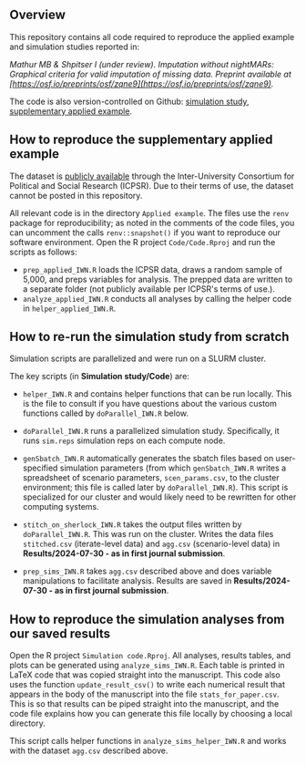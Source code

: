 ## Overview
 
This repository contains all code required to reproduce the applied example and simulation studies reported in:

*Mathur MB & Shpitser I (under review). Imputation without nightMARs: Graphical criteria for valid imputation of missing data. Preprint available at [https://osf.io/preprints/osf/zqne9](https://osf.io/preprints/osf/zqne9).*

The code is also version-controlled on Github: [simulation study](https://github.com/mayamathur/iwn_sims/), [supplementary applied example](https://github.com/mayamathur/iwn_applied/).


## How to reproduce the supplementary applied example

The dataset is [publicly available](https://www.icpsr.umich.edu/web/NADAC/studies/36423) through the Inter-University Consortium for Political and Social Research (ICPSR). Due to their terms of use, the dataset cannot be posted in this repository.

All relevant code is in the directory `Applied example`. The files use the `renv` package for reproducibility; as noted in the comments of the code files, you can uncomment the calls `renv::snapshot()` if you want to reproduce our software environment. Open the R project `Code/Code.Rproj` and run the scripts as follows:

- `prep_applied_IWN.R` loads the ICPSR data, draws a random sample of 5,000, and preps variables for analysis. The prepped data are written to a separate folder (not publicly available per ICPSR's terms of use.).
- `analyze_applied_IWN.R` conducts all analyses by calling the helper code in `helper_applied_IWN.R`.


## How to re-run the simulation study from scratch

Simulation scripts are parallelized and were run on a SLURM cluster.

The key scripts (in __Simulation study/Code__) are:

- `helper_IWN.R` and contains helper functions that can be run locally. This is the file to consult if you have questions about the various custom functions called by `doParallel_IWN.R` below. 

- `doParallel_IWN.R` runs a parallelized simulation study. Specifically, it runs `sim.reps` simulation reps on each compute node. 

- `genSbatch_IWN.R` automatically generates the sbatch files based on user-specified simulation parameters (from which `genSbatch_IWN.R` writes a spreadsheet of scenario parameters, `scen_params.csv`, to the cluster environment; this file is called later by `doParallel_IWN.R`). This script is specialized for our cluster and would likely need to be rewritten for other computing systems. 

- `stitch_on_sherlock_IWN.R` takes the output files written by `doParallel_IWN.R`. This was run on the cluster. Writes the data files `stitched.csv` (iterate-level data) and `agg.csv` (scenario-level data) in __Results/2024-07-30 - as in first journal submission__.

- `prep_sims_IWN.R` takes `agg.csv` described above and does variable manipulations to facilitate analysis. Results are saved in __Results/2024-07-30 - as in first journal submission__.


## How to reproduce the simulation analyses from our saved results

Open the R project `Simulation code.Rproj`. All analyses, results tables, and plots can be generated using `analyze_sims_IWN.R`. Each table is printed in LaTeX code that was copied straight into the manuscript. This code also uses the function `update_result_csv()` to write each numerical result that appears in the body of the manuscript into the file `stats_for_paper.csv`. This is so that results can be piped straight into the manuscript, and the code file explains how you can generate this file locally by choosing a local directory.

This script calls helper functions in `analyze_sims_helper_IWN.R` and works with the dataset `agg.csv` described above. 






